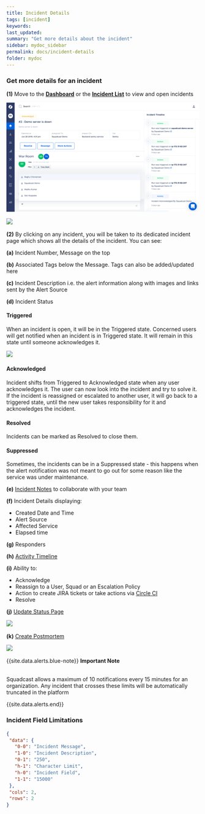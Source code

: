 ```yaml
---
title: Incident Details
tags: [incident]
keywords:
last_updated:
summary: "Get more details about the incident"
sidebar: mydoc_sidebar
permalink: docs/incident-details
folder: mydoc
---
```


### Get more details for an incident

**(1)** Move to the **[Dashboard](incident-dashboard)** or the **[Incident List](incident-list-table-view)** to view and open incidents

![](images/incident_1.png)

![](images/incident_1_1.png)

**(2)** By clicking on any incident, you will be taken to its dedicated incident page which shows all the details of the incident. You can see:

**(a)** Incident Number, Message on the top

**(b)** Associated Tags below the Message. Tags can also be added/updated here

**(c)** Incident Description i.e. the alert information along with images and links sent by the Alert Source

**(d)** Incident Status

#### Triggered
When an incident is open, it will be in the Triggered state. Concerned users will get notified when an incident is in Triggered state. It will remain in this state until someone acknowledges it.

![](images/incident_2.png)

#### Acknowledged
Incident shifts from Triggered to Acknowledged state when any user acknowledges it. The user can now look into the incident and try to solve it. If the incident is reassigned or escalated to another user, it will go back to a triggered state, until the new user takes responsibility for it and acknowledges the incident.

#### Resolved
Incidents can be marked as Resolved to close them.

#### Suppressed
Sometimes, the incidents can be in a Suppressed state - this happens when the alert notification was not meant to go out for some reason like the service was under maintenance. 

**(e)** [Incident Notes](incident-notes) to collaborate with your team 

**(f)** Incident Details displaying:
- Created Date and Time
- Alert Source
- Affected Service
- Elapsed time

**(g)** Responders

**(h)** [Activity Timeline](incident-timeline)

**(i)** Ability to:
- Acknowledge
- Reassign to a User, Squad or an Escalation Policy
- Action to create JIRA tickets or take actions via [Circle CI](circleci-integration)
- Resolve

**(j)** [Update Status Page](statuspage#updating-your-statuspage)

![](images/incident_3.png)

**(k)** [Create Postmortem](postmortems#creating-a-postmortem)

![](images/incident_4.png)

{{site.data.alerts.blue-note}}
<b>Important Note</b>
<br/><br/><p>Squadcast allows a maximum of 10 notifications every 15 minutes for an organization. Any incident that crosses these limits will be automatically truncated in the platform</p>
{{site.data.alerts.end}}

### Incident Field Limitations

 ```json
{
  "data": {
    "0-0": "Incident Message",
    "1-0": "Incident Description",
    "0-1": "250",
    "h-1": "Character Limit",
    "h-0": "Incident Field",
    "1-1": "15000"
  },
  "cols": 2,
  "rows": 2
}
 ```